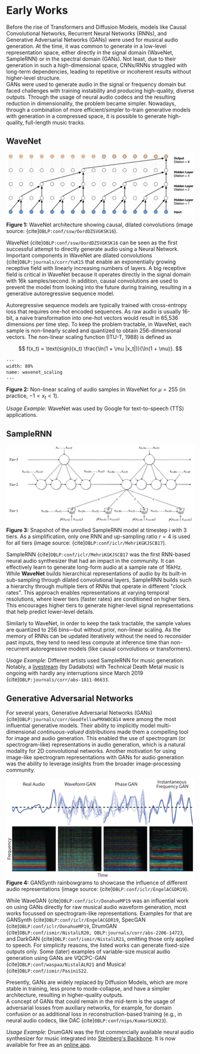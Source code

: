 # Early Works

Before the rise of Transformers and Diffusion Models, models like Causal Convolutional Networks, Recurrent Neural Networks (RNNs), and Generative Adversarial Networks (GANs) were used for musical audio generation.
At the time, it was common to generate in a low-level representation space, either directly in the signal domain (WaveNet, SampleRNN) or in the spectral domain (GANs).
Not least, due to their generation in such a high-dimensional space, CNNs/RNNs struggled with long-term dependencies, leading to repetitive or incoherent results without higher-level structure.  
GANs were used to generate audio in the signal or frequency domain but faced challenges with training instability and producing high-quality, diverse outputs.
Through the usage of neural audio codecs and the resulting reduction in dimensionality, the problem became simpler.
Nowadays, through a combination of more efficient/simpler to-train generative models with generation in a compressed space, it is possible to generate high-quality, full-length music tracks.

## WaveNet


![wavenet_fig](./images/wavenet.png)

**Figure 1:** WaveNet architecture showing causal, dilated convolutions (image source: {cite}`DBLP:conf/ssw/OordDZSVGKSK16`).

WaveNet {cite}`DBLP:conf/ssw/OordDZSVGKSK16` can be seen as the first successful attempt to directly generate audio using a Neural Network.
Important components in WaveNet are dilated convolutions {cite}`DBLP:journals/corr/YuK15` that enable an exponentially growing receptive field with linearly increasing numbers of layers.
A big receptive field is critical in WaveNet because it operates directly in the signal domain with 16k samples/second.
In addition, causal convolutions are used to prevent the model from looking into the future during training, resulting in a generative autoregressive sequence model.

Autoregressive sequence models are typically trained with cross-entropy loss that requires one-hot encoded sequences.
As raw audio is usually 16-bit, a naive transformation into one-hot vectors would result in 65,536 dimensions per time step.
To keep the problem tractable, in WaveNet, each sample is non-linearly scaled and quantized to obtain 256-dimensional vectors.
The non-linear scaling function (ITU-T, 1988) is defined as

$$
f(x_t) = \text{sign}(x_t) \frac{\ln(1 + \mu |x_t|)}{\ln(1 + \mu)}.
$$


```{figure} ./images/wavenet_non-linearity.png
---
width: 80%
name: wavenet_scaling
---
```
**Figure 2:** Non-linear scaling of audio samples in WaveNet for $\mu = 255$ (in practice, $-1 < x_t < 1$).

*Usage Example*: WaveNet was used by Google for text-to-speech (TTS) applications.

## SampleRNN

![sample_rnn](./images/sample_rnn.png)
**Figure 3:** Snapshot of the unrolled SampleRNN model at timestep $i$ with 3 tiers. As a simplification, only one RNN and up-sampling ratio $r = 4$ is used for all tiers (image source: {cite}`DBLP:conf/iclr/MehriKGKJSCB17`).

SampleRNN {cite}`DBLP:conf/iclr/MehriKGKJSCB17` was the first RNN-based neural audio synthesizer that had an impact in the community.
It can effectively learn to generate long-form audio at a sample rate of 16kHz.
While **WaveNet** builds hierarchical representations of audio by its built-in sub-sampling through dilated convolutional layers, 
SampleRNN builds such a hierarchy through multiple tiers of RNNs that operate in different "clock rates".
This approach enables representations at varying temporal resolutions, where lower tiers (faster rates) are conditioned on higher tiers. 
This encourages higher tiers to generate higher-level signal representations that help predict lower-level details.

Similarly to WaveNet, in order to keep the task tractable, the sample values are quantized to 256 bins—but without prior, non-linear scaling.
As the memory of RNNs can be updated iteratively without the need to reconsider past inputs, they tend to need less compute at inference time than non-recurrent autoregressive models (like causal convolutions or transformers).

*Usage Example*: Different artists used SampleRNN for music generation. Notably, a [livestream](https://www.youtube.com/watch?v=JF2p0Hlg_5U&ab_channel=DADABOTS) (by Dadabots) with Technical Death Metal music is ongoing with hardly any interruptions since March 2019 {cite}`DBLP:journals/corr/abs-1811-06633`.       

## Generative Adversarial Networks

For several years, Generative Adversarial Networks (GANs) {cite}`DBLP:journals/corr/GoodfellowPMXWOCB14` were among the most influential generative models.
Their ability to implicitly model multi-dimensional *continuous-valued* distributions made them a compelling tool for image and audio generation.
This enabled the use of spectrogram (or spectrogram-like) representations in audio generation, which is a natural modality for 2D convolutional networks.
Another motivation for using image-like spectrogram representations with GANs for audio generation was the ability to leverage insights from the broader image-processing community. 


![gan_synth](./images/gansynth.png)
**Figure 4:** GANSynth rainbowgrams to showcase the influence of different audio representations (image source: {cite}`DBLP:conf/iclr/EngelACGDR19`).

While WaveGAN {cite}`DBLP:conf/iclr/DonahueMP19` was an influential work on using GANs directly for raw musical audio waveform generation, most works focussed on spectrogram-like representations.
Examples for that are GANSynth {cite}`DBLP:conf/iclr/EngelACGDR19`, SpecGAN {cite}`DBLP:conf/iclr/DonahueMP19`, DrumGAN {cite}`DBLP:conf/ismir/NistalLR20, DBLP:journals/corr/abs-2206-14723`, and DarkGAN {cite}`DBLP:conf/ismir/NistalLR21`, omitting those only applied to speech.
For simplicity reasons, the listed works can generate fixed-size outputs only. Some (later) examples of variable-size musical audio generation using GANs are VQCPC-GAN {cite}`DBLP:conf/waspaa/NistalALR21` and Musica! {cite}`DBLP:conf/ismir/PasiniS22`.    

Presently, GANs are widely replaced by Diffusion Models, which are more stable in training, less prone to mode-collapse, and have a simpler architecture, resulting in higher-quality outputs.  
A concept of GANs that could remain in the mid-term is the usage of adversarial losses from auxiliary networks, for example, for domain confusion or as additional loss in reconstruction-based training (e.g., in neural audio codecs, like DAC {cite}`DBLP:conf/nips/KumarSLKK23`). 

*Usage Example*: DrumGAN was the first commercially available neural audio synthesizer for music integrated into [Steinberg's Backbone](https://www.steinberg.net/vst-instruments/backbone/). It is now available for free as an [online app](https://drumgan.csl.sony.fr/).